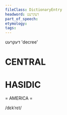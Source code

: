 ```yaml
---
fileClass: DictionaryEntry
headword: דעקרעט
part_of_speech: 
etymology: 
tags: 
---
```

דעקרעט
'decree'

CENTRAL
========

HASIDIC
=======
= AMERICA = 

/dɛkˈrɛt/